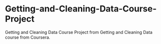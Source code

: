 # Getting-and-Cleaning-Data-Course-Project
Getting and Cleaning Data Course Project from Getting and Cleaning Data course from Coursera.
